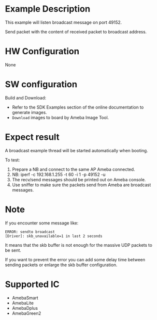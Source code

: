 # Example Description

This example will listen broadcast message on port 49152.

Send packet with the content of received packet to broadcast address.

# HW Configuration

None

# SW configuration

Build and Download:
   * Refer to the SDK Examples section of the online documentation to generate images.
   * `Download` images to board by Ameba Image Tool.

# Expect result

A broadcast example thread will be started automatically when booting.

To test:
1. Prepare a NB and connect to the same AP Ameba connected.
2. NB: iperf -c 192.168.1.255 -t 60 -i 1 -p 49152 -u
3. The recv/send messages should be printed out on Ameba console.
4. Use sniffer to make sure the packets send from Ameba are broadcast messages.

# Note

If you encounter some message like:
```
ERROR: sendto broadcast
[Driver]: skb_unavailable=1 in last 2 seconds
```
It means that the skb buffer is not enough for the massive UDP packets to be sent.

If you want to prevent the error you can add some delay time between sending packets or enlarge the skb buffer configuration.

# Supported IC

- AmebaSmart
- AmebaLite
- AmebaDplus
- AmebaGreen2
